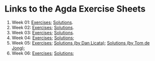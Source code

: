 # Links to the Agda Exercise Sheets

1. Week 01: [Exercises](01-Exercises.lagda.md);
   	    [Solutions](01-Solutions.lagda.md).
1. Week 02: [Exercises](02-Exercises.lagda.md);
   	    [Solutions](02-Solutions.lagda.md).
1. Week 03: [Exercises](03-Exercises.lagda.md);
   	    [Solutions](03-Solutions.lagda.md).
1. Week 04: [Exercises](../HITs/Exercises4.lagda.md);
   	    [Solutions](../HITs/Solutions4.lagda.md);
1. Week 05: [Exercises](../HITs/Exercises5.lagda.md);
   	    [Solutions (by Dan Licata)](../HITs/Solutions5-dan.lagda.md);
   	    [Solutions (by Tom de Jong)](../HITs/Solutions5-tom.lagda.md);
1. Week 06: [Exercises](../HITs/Exercises6.lagda.md);
   	    [Solutions](../HITs/Solutions6.lagda.md);
